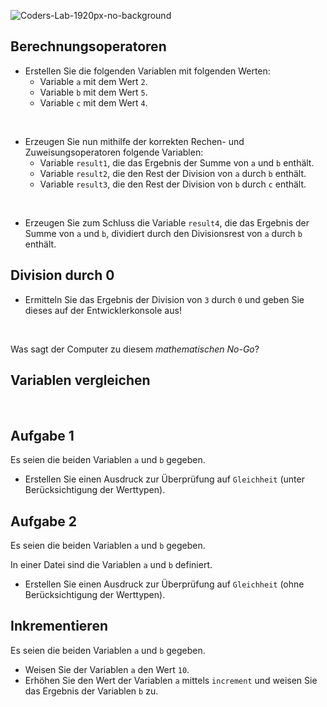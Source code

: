 ![Coders-Lab-1920px-no-background](https://user-images.githubusercontent.com/30623667/104709394-2cabee80-571f-11eb-9518-ea6a794e558e.png)


## Berechnungsoperatoren

- Erstellen Sie die folgenden Variablen mit folgenden Werten:
  - Variable `a` mit dem Wert `2`.
  - Variable `b` mit dem Wert `5`.
  - Variable `c` mit dem Wert `4`.
  
<br>

- Erzeugen Sie nun mithilfe der korrekten Rechen- und Zuweisungsoperatoren folgende Variablen:
  - Variable `result1`, die das Ergebnis der Summe von `a` und `b` enthält.
  - Variable `result2`, die den Rest der Division von `a` durch `b` enthält.
  - Variable `result3`, die den Rest der Division von `b` durch `c` enthält.

    
<br>

- Erzeugen Sie zum Schluss die Variable `result4`, die das Ergebnis der Summe von `a` und `b`, dividiert durch den 
Divisionsrest von `a` durch `b` enthält.


## Division durch 0

- Ermitteln Sie das Ergebnis der Division von `3` durch `0` und geben Sie dieses auf der Entwicklerkonsole aus!

<br>

Was sagt der Computer zu diesem *mathematischen No-Go*?


## Variablen vergleichen

<br>

## Aufgabe 1

Es seien die beiden Variablen `a` und `b` gegeben.

- Erstellen Sie einen Ausdruck zur Überprüfung auf `Gleichheit` (unter Berücksichtigung der Werttypen).


## Aufgabe 2

Es seien die beiden Variablen `a` und `b` gegeben.

In einer Datei sind die Variablen `a` und `b` definiert.

- Erstellen Sie einen Ausdruck zur Überprüfung auf `Gleichheit` (ohne Berücksichtigung der Werttypen).

## Inkrementieren

Es seien die beiden Variablen `a` und `b` gegeben.

- Weisen Sie der Variablen `a` den Wert `10`.
- Erhöhen Sie den Wert der Variablen `a` mittels `increment` und weisen Sie das Ergebnis der Variablen `b` zu.
